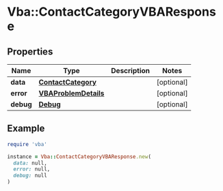 # Vba::ContactCategoryVBAResponse

## Properties

| Name | Type | Description | Notes |
| ---- | ---- | ----------- | ----- |
| **data** | [**ContactCategory**](ContactCategory.md) |  | [optional] |
| **error** | [**VBAProblemDetails**](VBAProblemDetails.md) |  | [optional] |
| **debug** | [**Debug**](Debug.md) |  | [optional] |

## Example

```ruby
require 'vba'

instance = Vba::ContactCategoryVBAResponse.new(
  data: null,
  error: null,
  debug: null
)
```

